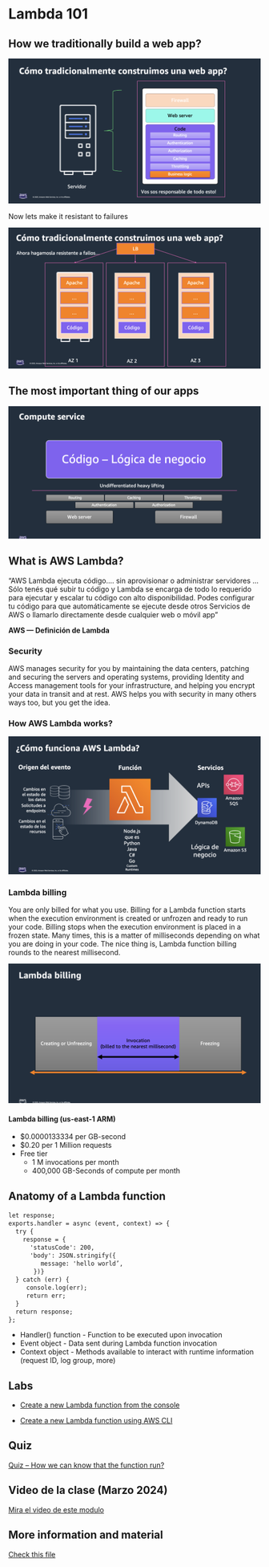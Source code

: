 # Lambda 101

## How we traditionally build a web app?

![imagen](./images/01.png)

Now lets make it resistant to failures

![imagen](./images/02.png)

## The most important thing of our apps

![imagen](./images/03.png)

## What is AWS Lambda?

“AWS Lambda ejecuta código.... sin aprovisionar o administrar servidores
... Sólo tenés qué subir tu código y Lambda se encarga de todo lo requerido para ejecutar y escalar tu código con alto disponibilidad.
Podes configurar tu código para que automáticamente se ejecute desde otros Servicios de AWS o llamarlo directamente desde cualquier web o móvil app”

**AWS — Definición de Lambda**

### Security

AWS manages security for you by maintaining the data centers, patching and securing the servers and operating systems, providing Identity and Access management tools for your infrastructure, and helping you encrypt your data in transit and at rest. AWS helps you with security in many others ways too, but you get the idea.

### How AWS Lambda works?

![imagen](./images/04.png)

### Lambda billing

You are only billed for what you use. Billing for a Lambda function starts when the execution environment is created or unfrozen and ready to run your code. Billing stops when the execution environment is placed in a frozen state. Many times, this is a matter of milliseconds depending on what you are doing in your code. The nice thing is, Lambda function billing rounds to the nearest millisecond.

![imagen](./images/05.png)

#### Lambda billing (us-east-1 ARM)

- $0.0000133334 per GB-second
- $0.20 per 1 Million requests
- Free tier
  - 1 M invocations per month
  - 400,000 GB-Seconds of compute per month

## Anatomy of a Lambda function

```
let response;
exports.handler = async (event, context) => {
  try {
    response = {
      'statusCode': 200,
      'body': JSON.stringify({
         message: 'hello world’,
       })}
  } catch (err) {
     console.log(err);
     return err;
  }
  return response;
};
```

- Handler() function - Function to be executed upon invocation
- Event object - Data sent during Lambda function invocation
- Context object - Methods available to interact with runtime information (request ID, log group, more)

## Labs

- [Create a new Lambda function from the console](../../labs/12-lambda/12-01-lab.md)

- [Create a new Lambda function using AWS CLI](../../labs/12-lambda/12-02-lab.md)

## Quiz

[Quiz – How we can know that the function run?](https://www.menti.com/alkjt1c7ewun)

## Video de la clase (Marzo 2024)

[Mira el video de este modulo](https://www.youtube.com/watch?v=LnQxPuo8C2U)

## More information and material

[Check this file](materiales.md)
